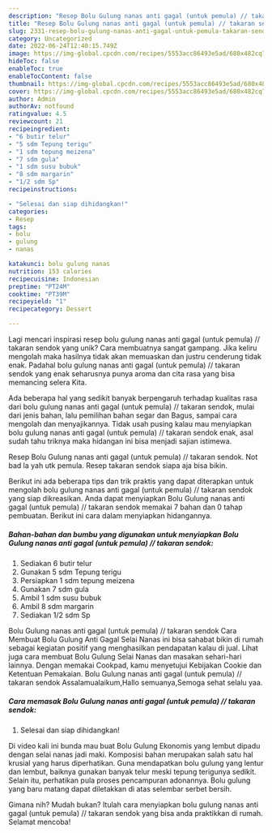 ```yaml
---
description: "Resep Bolu Gulung nanas anti gagal (untuk pemula) // takaran sendok yang Lezat Sekali"
title: "Resep Bolu Gulung nanas anti gagal (untuk pemula) // takaran sendok yang Lezat Sekali"
slug: 2331-resep-bolu-gulung-nanas-anti-gagal-untuk-pemula-takaran-sendok-yang-lezat-sekali
category: Uncategorized
date: 2022-06-24T12:40:15.749Z
image: https://img-global.cpcdn.com/recipes/5553acc86493e5ad/680x482cq70/bolu-gulung-nanas-anti-gagal-untuk-pemula-takaran-sendok-foto-resep-utama.jpg
hideToc: false
enableToc: true
enableTocContent: false
thumbnail: https://img-global.cpcdn.com/recipes/5553acc86493e5ad/680x482cq70/bolu-gulung-nanas-anti-gagal-untuk-pemula-takaran-sendok-foto-resep-utama.jpg
cover: https://img-global.cpcdn.com/recipes/5553acc86493e5ad/680x482cq70/bolu-gulung-nanas-anti-gagal-untuk-pemula-takaran-sendok-foto-resep-utama.jpg
author: Admin
authorAv: notfound
ratingvalue: 4.5
reviewcount: 21
recipeingredient:
- "6 butir telur"
- "5 sdm Tepung terigu"
- "1 sdm tepung meizena"
- "7 sdm gula"
- "1 sdm susu bubuk"
- "8 sdm margarin"
- "1/2 sdm Sp"
recipeinstructions:

- "Selesai dan siap dihidangkan!"
categories:
- Resep
tags:
- bolu
- gulung
- nanas

katakunci: bolu gulung nanas 
nutrition: 153 calories
recipecuisine: Indonesian
preptime: "PT24M"
cooktime: "PT39M"
recipeyield: "1"
recipecategory: Dessert

---
```





Lagi mencari inspirasi resep bolu gulung nanas anti gagal (untuk pemula) // takaran sendok yang unik? Cara membuatnya sangat gampang. Jika keliru mengolah maka hasilnya tidak akan memuaskan dan justru cenderung tidak enak. Padahal bolu gulung nanas anti gagal (untuk pemula) // takaran sendok yang enak seharusnya punya aroma dan cita rasa yang bisa memancing selera Kita.





Ada beberapa hal yang sedikit banyak berpengaruh terhadap kualitas rasa dari bolu gulung nanas anti gagal (untuk pemula) // takaran sendok, mulai dari jenis bahan, lalu pemilihan bahan segar dan Bagus, sampai cara mengolah dan menyajikannya. Tidak usah pusing kalau mau menyiapkan bolu gulung nanas anti gagal (untuk pemula) // takaran sendok enak,      asal sudah tahu triknya maka hidangan ini bisa menjadi sajian istimewa.














Resep Bolu Gulung nanas anti gagal (untuk pemula) // takaran sendok. Not bad la yah utk pemula. Resep takaran sendok siapa aja bisa bikin.






Berikut ini ada beberapa tips dan trik praktis yang dapat diterapkan untuk mengolah bolu gulung nanas anti gagal (untuk pemula) // takaran sendok yang siap dikreasikan. Anda dapat menyiapkan Bolu Gulung nanas anti gagal (untuk pemula) // takaran sendok memakai 7 bahan dan 0 tahap pembuatan. Berikut ini cara dalam menyiapkan hidangannya.

<!--inarticleads1-->

##### Bahan-bahan dan bumbu yang digunakan untuk menyiapkan Bolu Gulung nanas anti gagal (untuk pemula) // takaran sendok:

1. Sediakan 6 butir telur
1. Gunakan 5 sdm Tepung terigu
1. Persiapkan 1 sdm tepung meizena
1. Gunakan 7 sdm gula
1. Ambil 1 sdm susu bubuk
1. Ambil 8 sdm margarin
1. Sediakan 1/2 sdm Sp


Bolu Gulung nanas anti gagal (untuk pemula) // takaran sendok Cara Membuat Bolu Gulung Anti Gagal Selai Nanas ini bisa sahabat bikin di rumah sebagai kegiatan positif yang menghasilkan pendapatan kalau di jual. Lihat juga cara membuat Bolu Gulung Selai Nanas dan masakan sehari-hari lainnya. Dengan memakai Cookpad, kamu menyetujui Kebijakan Cookie dan Ketentuan Pemakaian. Bolu Gulung nanas anti gagal (untuk pemula) // takaran sendok Assalamualaikum,Hallo semuanya,Semoga sehat selalu yaa. 

<!--inarticleads2-->

##### Cara memasak Bolu Gulung nanas anti gagal (untuk pemula) // takaran sendok:


1. Selesai dan siap dihidangkan!

Di video kali ini bunda mau buat Bolu Gulung Ekonomis yang lembut dipadu dengan selai nanas jadi maki. Komposisi bahan merupakan salah satu hal krusial yang harus diperhatikan. Guna mendapatkan bolu gulung yang lentur dan lembut, baiknya gunakan banyak telur meski tepung terigunya sedikit. Selain itu, perhatikan pula proses pencampuran adonannya. Bolu gulung yang baru matang dapat diletakkan di atas selembar serbet bersih. 

Gimana nih? Mudah bukan? Itulah cara menyiapkan bolu gulung nanas anti gagal (untuk pemula) // takaran sendok yang bisa anda praktikkan di rumah. Selamat mencoba!
